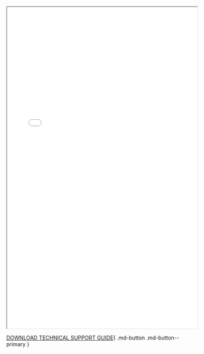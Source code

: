 

<div>
  <iframe id="inlineFrameManual"
      title="Inline Frame Manual"
      width="100%"
      height="850"
      src="/resources/images/technical_support_guide.pdf">
  </iframe>
</div>

[DOWNLOAD TECHNICAL SUPPORT GUIDE](images/technical_support_guide.pdf){ .md-button .md-button--primary }
